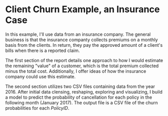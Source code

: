 # Client Churn Example, an Insurance Case

In this example, I'll use data from an insurance company.  The general business is that the insurance companty collects premiums on a monthly basis from the clients.  In return, they pay the approved amount of a client's bills when there is a reported claim.  
  
The first section of the report details one approach to how I would estimate the remaining "value" of a customer, which is the total premium collected minus the total cost.  Additionally, I offer ideas of how the insurance company could use this estimate.  
  
The second section utilizes two CSV files containing data from the year 2016.  After initial data clensing, reshaping, exploring and visualizing, I build a model to predict the probability of cancellation for each policy in the following month (January 2017).  The output file is a CSV file of the churn probabilities for each *PolicyID*.



